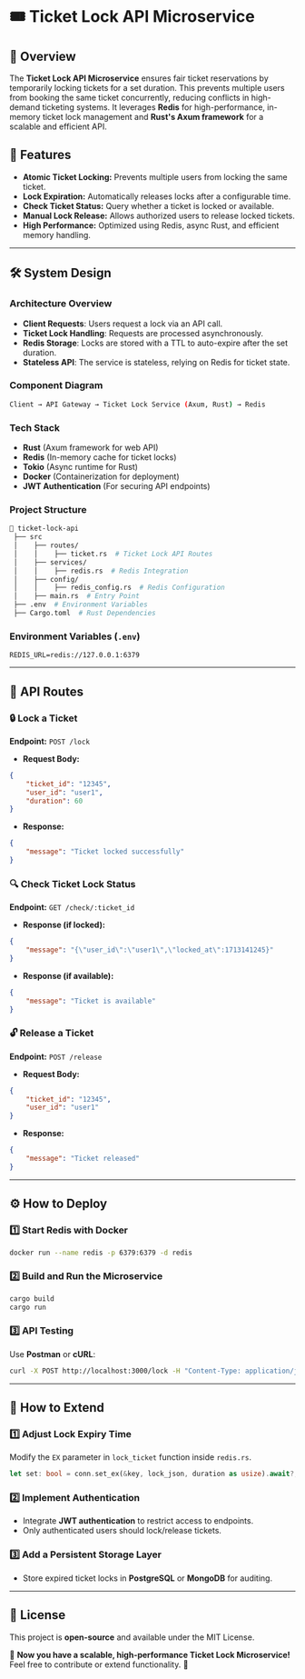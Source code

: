 # 🎟️ Ticket Lock API Microservice

## 📌 Overview

The **Ticket Lock API Microservice** ensures fair ticket reservations by temporarily locking tickets for a set duration. This prevents multiple users from booking the same ticket concurrently, reducing conflicts in high-demand ticketing systems. It leverages **Redis** for high-performance, in-memory ticket lock management and **Rust's Axum framework** for a scalable and efficient API.

## 🚀 Features

- **Atomic Ticket Locking:** Prevents multiple users from locking the same ticket.
- **Lock Expiration:** Automatically releases locks after a configurable time.
- **Check Ticket Status:** Query whether a ticket is locked or available.
- **Manual Lock Release:** Allows authorized users to release locked tickets.
- **High Performance:** Optimized using Redis, async Rust, and efficient memory handling.

---

## 🛠️ System Design

### **Architecture Overview**

- **Client Requests**: Users request a lock via an API call.
- **Ticket Lock Handling**: Requests are processed asynchronously.
- **Redis Storage**: Locks are stored with a TTL to auto-expire after the set duration.
- **Stateless API**: The service is stateless, relying on Redis for ticket state.

### **Component Diagram**

```bash
Client → API Gateway → Ticket Lock Service (Axum, Rust) → Redis
```

### **Tech Stack**

- **Rust** (Axum framework for web API)
- **Redis** (In-memory cache for ticket locks)
- **Tokio** (Async runtime for Rust)
- **Docker** (Containerization for deployment)
- **JWT Authentication** (For securing API endpoints)

### **Project Structure**

```bash
📂 ticket-lock-api
 ├── src
 │    ├── routes/
 │    │    ├── ticket.rs  # Ticket Lock API Routes
 │    ├── services/
 │    │    ├── redis.rs  # Redis Integration
 │    ├── config/
 │    │    ├── redis_config.rs  # Redis Configuration
 │    ├── main.rs  # Entry Point
 ├── .env  # Environment Variables
 ├── Cargo.toml  # Rust Dependencies
```

### **Environment Variables (`.env`)**

```env
REDIS_URL=redis://127.0.0.1:6379
```

---

## 📡 API Routes

### **🔒 Lock a Ticket**

**Endpoint:** `POST /lock`

- **Request Body:**

```json
{
    "ticket_id": "12345",
    "user_id": "user1",
    "duration": 60
}
```

- **Response:**

```json
{
    "message": "Ticket locked successfully"
}
```

### **🔍 Check Ticket Lock Status**

**Endpoint:** `GET /check/:ticket_id`

- **Response (if locked):**

```json
{
    "message": "{\"user_id\":\"user1\",\"locked_at\":1713141245}"
}
```

- **Response (if available):**

```json
{
    "message": "Ticket is available"
}
```

### **🔓 Release a Ticket**

**Endpoint:** `POST /release`

- **Request Body:**

```json
{
    "ticket_id": "12345",
    "user_id": "user1"
}
```

- **Response:**

```json
{
    "message": "Ticket released"
}
```

---

## ⚙️ How to Deploy

### **1️⃣ Start Redis with Docker**

```sh
docker run --name redis -p 6379:6379 -d redis
```

### **2️⃣ Build and Run the Microservice**

```sh
cargo build
cargo run
```

### **3️⃣ API Testing**

Use **Postman** or **cURL**:

```sh
curl -X POST http://localhost:3000/lock -H "Content-Type: application/json" -d '{"ticket_id":"12345", "user_id":"user1", "duration":60}'
```

---

## 🔄 How to Extend

### **1️⃣ Adjust Lock Expiry Time**

Modify the `EX` parameter in `lock_ticket` function inside `redis.rs`.

```rust
let set: bool = conn.set_ex(&key, lock_json, duration as usize).await?;
```

### **2️⃣ Implement Authentication**

- Integrate **JWT authentication** to restrict access to endpoints.
- Only authenticated users should lock/release tickets.

### **3️⃣ Add a Persistent Storage Layer**

- Store expired ticket locks in **PostgreSQL** or **MongoDB** for auditing.

---

## 📜 License

This project is **open-source** and available under the MIT License.

🚀 **Now you have a scalable, high-performance Ticket Lock Microservice!** Feel free to contribute or extend functionality. 🚀
